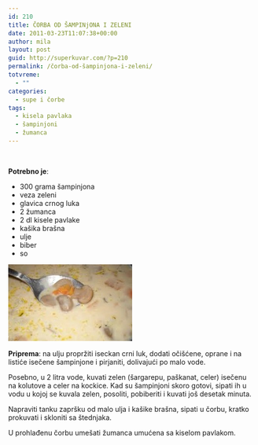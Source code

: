```yaml
---
id: 210
title: ČORBA OD ŠAMPINjONA I ZELENI
date: 2011-03-23T11:07:38+00:00
author: mila
layout: post
guid: http://superkuvar.com/?p=210
permalink: /čorba-od-šampinjona-i-zeleni/
totvreme:
  - ""
categories:
  - supe i čorbe
tags:
  - kisela pavlaka
  - šampinjoni
  - žumanca
---
```

&nbsp;

**Potrebno je**:

  * 300 grama šampinjona
  * veza zeleni
  * glavica crnog luka
  * 2 žumanca
  * 2 dl kisele pavlake
  * kašika brašna
  * ulje
  * biber
  * so

<img class="alignnone size-full wp-image-779" title="corbaodsampinjonaizeleni" src="/wp-content/uploads/2011/03/corbaodsampinjonaizeleni3-e1306823623721.jpg" alt="" width="252" height="156" /> 

**Priprema**: na ulju propržiti iseckan crni luk, dodati očišćene, oprane i na listiće isečene šampinjone i pirjaniti, dolivajući po malo vode.

Posebno, u 2 litra vode, kuvati zelen (šargarepu, paškanat, celer) isečenu na kolutove a celer na kockice. Kad su šampinjoni skoro gotovi, sipati ih u vodu u kojoj se kuvala zelen, posoliti, pobiberiti i kuvati još desetak minuta.

Napraviti tanku zapršku od malo ulja i kašike brašna, sipati u čorbu, kratko prokuvati i skloniti sa štednjaka.

U prohlađenu čorbu umešati žumanca umućena sa kiselom pavlakom.